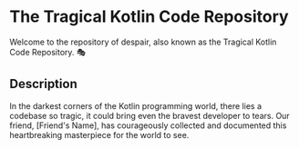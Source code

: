 
# The Tragical Kotlin Code Repository
Welcome to the repository of despair, also known as the Tragical Kotlin Code Repository. 🎭

## Description
In the darkest corners of the Kotlin programming world, there lies a codebase so tragic, it could bring even the bravest developer to tears. Our friend, [Friend's Name], has courageously collected and documented this heartbreaking masterpiece for the world to see.

